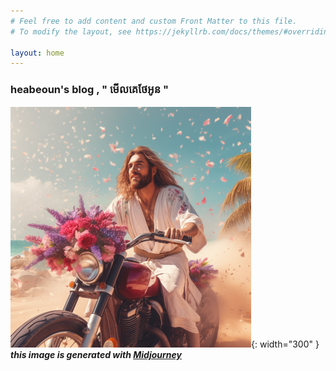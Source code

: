 ```yaml
---
# Feel free to add content and custom Front Matter to this file.
# To modify the layout, see https://jekyllrb.com/docs/themes/#overriding-theme-defaults

layout: home
---
```


### heabeoun's blog , ​"​​ មេីលគេថែអូន "
![image](\assets\img\jesus2.png){: width="300" }
***this image is generated with [Midjourney](https://www.midjourney.com/app/)***

